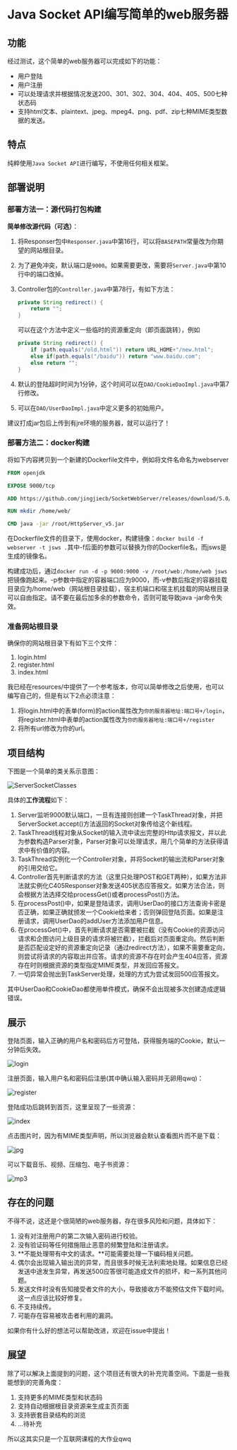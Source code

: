# Java Socket API编写简单的web服务器

## 功能

经过测试，这个简单的web服务器可以完成如下的功能：

- 用户登陆
- 用户注册
- 可以处理请求并根据情况发送200、301、302、304、404、405、500七种状态码
- 支持html文本、plaintext、jpeg、mpeg4、png、pdf、zip七种MIME类型数据的发送。

## 特点

纯粹使用`Java Socket API`进行编写，不使用任何相关框架。

## 部署说明

### 部署方法一：源代码打包构建

**简单修改源代码（可选）**：

1. 将Responser包中`Responser.java`中第16行，可以将`BASEPATH`常量改为你期望的网站根目录。

2. 为了避免冲突，默认端口是`9000`。如果需要更改，需要将`Server.java`中第10行中的端口改掉。

3. Controller包的`Controller.java`中第78行，有如下方法：

   ```java
   private String redirect() {
       return "";
   }
   ```

   可以在这个方法中定义一些临时的资源重定向（即页面跳转），例如

   ```java
   private String redirect() {
       if (path.equals("/old.html")) return URL_HOME+"/new.html";
       else if(path.equals("/baidu")) return "www.baidu.com";
       else return "";
   }
   ```

4. 默认的登陆超时时间为1分钟，这个时间可以在`DAO/CookieDaoImpl.java`中第7行修改。

5. 可以在`DAO/UserDaoImpl.java`中定义更多的初始用户。

建议打成jar包后上传到有jre环境的服务器，就可以运行了！

### 部署方法二：docker构建

将如下内容拷贝到一个新建的Dockerfile文件中，例如将文件名命名为webserver

```dockerfile
FROM openjdk

EXPOSE 9000/tcp 

ADD https://github.com/jingjiecb/SocketWebServer/releases/download/5.0/HttpServer_v5.jar /root/

RUN mkdir /home/web/

CMD java -jar /root/HttpServer_v5.jar
```

在Dockerfile文件的目录下，使用docker，构建镜像：`docker build -f webserver -t jsws .`其中-f后面的参数可以替换为你的Dockerfile名，而jsws是生成的镜像名。

构建成功后，通过`docker run -d -p 9000:9000 -v /root/web:/home/web jsws`把镜像跑起来。-p参数中指定的容器端口应为9000，而-v参数后指定的容器挂载目录应为/home/web（网站根目录挂载），宿主机端口和宿主机挂载的网站根目录可以自由指定。请不要在最后加多余的参数命令，否则可能导致java -jar命令失效。

### 准备网站根目录

确保你的网站根目录下有如下三个文件：

1. login.html
2. register.html
3. index.html

我已经在resources/中提供了一个参考版本，你可以简单修改之后使用，也可以编写自己的，但是有以下2点必须注意：

1. 将login.html中的表单(form)的action属性改为`你的服务器地址:端口号+/login`，将register.html中表单的action属性改为`你的服务器地址:端口号+/register`
2. 将所有url修改为你的url。

## 项目结构

下图是一个简单的类关系示意图：

![ServerSocketClasses](https://clwasblog-1301107071.cos.ap-shanghai.myqcloud.com/img/StudyNote/internet/SocketServer/SocketServer.png)

具体的**工作流程**如下：

1. Server监听9000默认端口，一旦有连接则创建一个TaskThread对象，并把ServerSocket.accept()方法返回的Socket对象传给这个新线程。
2. TaskThread线程对象从Socket的输入流中读出完整的Http请求报文，并以此为参数构造Parser对象，Parser对象可以处理请求，用几个简单的方法获得请求中有价值的内容。
3. TaskThread实例化一个Controller对象，并将Socket的输出流和Parser对象的引用交给它。
4. Controller首先判断请求的方法（这里只处理POST和GET两种），如果方法非法就实例化C405Responser对象发送405状态应答报文。如果方法合法，则会根据方法选择交给processGet()或者processPost()方法。
5. 在processPost()中，如果是登陆请求，调用UserDao的接口方法查询卡密是否正确，如果正确就颁发一个Cookie给来者；否则弹回登陆页面。如果是注册请求，调用UserDao的addUser方法添加用户信息。
6. 在processGet()中，首先判断请求是否需要被拦截（没有Cookie的资源访问请求和企图访问上级目录的请求将被拦截），拦截后对页面重定向。然后判断是否匹配设定好的资源重定向记录（通过redirect方法），如果不需要重定向，则尝试将请求的内容取出并应答。请求的资源不存在时会产生404应答，资源存在时则根据资源的类型指定MIME类型，并发回应答报文。
7. 一切异常会抛出到TaskServer处理，处理的方式为尝试发回500应答报文。

其中UserDao和CookieDao都使用单件模式，确保不会出现被多次创建造成逻辑错误。

## 展示

登陆页面，输入正确的用户名和密码后方可登陆，获得服务端的Cookie，默认一分钟后失效。

![login](https://clwasblog-1301107071.cos.ap-shanghai.myqcloud.com/img/StudyNote/internet/SocketServer/login.jpg)

注册页面，输入用户名和密码后注册(其中确认输入密码并无卵用qwq)：

![register](https://clwasblog-1301107071.cos.ap-shanghai.myqcloud.com/img/StudyNote/internet/SocketServer/register.jpg)

登陆成功后跳转到首页，这里呈现了一些资源：

![index](https://clwasblog-1301107071.cos.ap-shanghai.myqcloud.com/img/StudyNote/internet/SocketServer/index.jpg)

点击图片时，因为有MIME类型声明，所以浏览器会默认查看图片而不是下载：

![jpg](https://clwasblog-1301107071.cos.ap-shanghai.myqcloud.com/img/StudyNote/internet/SocketServer/jpg.jpg)

可以下载音乐、视频、压缩包、电子书资源：

![mp3](https://clwasblog-1301107071.cos.ap-shanghai.myqcloud.com/img/StudyNote/internet/SocketServer/mp3.jpg)

## 存在的问题

不得不说，这还是个很简陋的web服务器，存在很多风险和问题，具体如下：

1. 没有对注册用户的第二次输入密码进行校验。
2. 没有验证码等任何措施阻止恶意的频繁登陆和注册请求。
3. **不能处理带有中文的请求。**可能需要处理一下编码相关问题。
4. 偶尔会出现输入输出流的异常，而且很多时候无法利索地处理。如果信息已经发送中途发生异常，再发送500应答很可能造成文件的损坏，和一系列其他问题。
5. 发送文件时没有告知接受者文件的大小，导致接收方不能预估文件下载时间。这一点应该比较好修复。
6. 不支持续传。
7. 可能存在容易被攻击者利用的漏洞。

如果你有什么好的想法可以帮助改进，欢迎在issue中提出！

## 展望

除了可以解决上面提到的问题，这个项目还有很大的补充完善空间。下面是一些我能想到的完善角度：

1. 支持更多的MIME类型和状态码
2. 支持自动根据根目录资源来生成主页页面
3. 支持嵌套目录结构的浏览
4. ...待补充

所以这其实只是一个互联网课程的大作业qwq